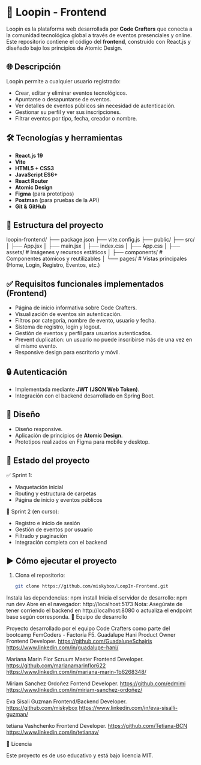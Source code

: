# 🚀 Loopin - Frontend

Loopin es la plataforma web desarrollada por **Code Crafters** que conecta a la comunidad tecnológica global a través de eventos presenciales y online. Este repositorio contiene el código del **frontend**, construido con React.js y diseñado bajo los principios de Atomic Design.

## 🌐 Descripción

Loopin permite a cualquier usuario registrado:

- Crear, editar y eliminar eventos tecnológicos.
- Apuntarse o desapuntarse de eventos.
- Ver detalles de eventos públicos sin necesidad de autenticación.
- Gestionar su perfil y ver sus inscripciones.
- Filtrar eventos por tipo, fecha, creador o nombre.

## 🛠 Tecnologías y herramientas

- **React.js 19**
- **Vite**
- **HTML5 + CSS3**
- **JavaScript ES6+**
- **React Router**
- **Atomic Design**
- **Figma** (para prototipos)
- **Postman** (para pruebas de la API)
- **Git & GitHub**

## 🧱 Estructura del proyecto
loopin-frontend/
├── package.json
├── vite.config.js
├── public/
├── src/
│ ├── App.jsx
│ ├── main.jsx
│ ├── index.css
│ ├── App.css
│ ├── assets/ # Imágenes y recursos estáticos
│ ├── components/ # Componentes atómicos y reutilizables
│ └── pages/ # Vistas principales (Home, Login, Registro, Eventos, etc.)

## ✅ Requisitos funcionales implementados (Frontend)

- Página de inicio informativa sobre Code Crafters.
- Visualización de eventos sin autenticación.
- Filtros por categoría, nombre de evento, usuario y fecha.
- Sistema de registro, login y logout.
- Gestión de eventos y perfil para usuarios autenticados.
- Prevent duplication: un usuario no puede inscribirse más de una vez en el mismo evento.
- Responsive design para escritorio y móvil.

## 🔒 Autenticación

- Implementada mediante **JWT (JSON Web Token)**.
- Integración con el backend desarrollado en Spring Boot.

## 🎨 Diseño

- Diseño responsive.
- Aplicación de principios de **Atomic Design**.
- Prototipos realizados en Figma para mobile y desktop.

## 🚦 Estado del proyecto

✅ Sprint 1:  
- Maquetación inicial  
- Routing y estructura de carpetas  
- Página de inicio y eventos públicos

🚧 Sprint 2 (en curso):  
- Registro e inicio de sesión  
- Gestión de eventos por usuario  
- Filtrado y paginación  
- Integración completa con el backend

## ▶️ Cómo ejecutar el proyecto

1. Clona el repositorio:
   ```bash
   git clone https://github.com/miskybox/LoopIn-Frontend.git

Instala las dependencias:
npm install
Inicia el servidor de desarrollo:
npm run dev
Abre en el navegador:
http://localhost:5173
Nota: Asegúrate de tener corriendo el backend en http://localhost:8080 o actualiza el endpoint base según corresponda.
👥 Equipo de desarrollo

Proyecto desarrollado por el equipo Code Crafters como parte del bootcamp FemCoders - Factoría F5.
Guadalupe Hani Product Owner Frontend Developer. 
https://github.com/GuadalupeSchajris
https://www.linkedin.com/in/guadalupe-hani/

Mariana Marin Flor Scruum Master Frontend Developer.
https://github.com/marianamarinflor622
https://www.linkedin.com/in/mariana-marin-1b6268348/

Miriam Sanchez Ordoñez Fontend Developer.
https://github.com/edmimi
https://www.linkedin.com/in/miriam-sanchez-ordoñez/

Eva Sisali Guzman Frontend/Backend Developer.
https://github.com/miskybox
https://www.linkedin.com/in/eva-sisalli-guzman/

tetiana Vashchenko  Frontend Developer.
https://github.com/Tetiana-BCN
https://www.linkedin.com/in/tetianav/


📄 Licencia

Este proyecto es de uso educativo y está bajo licencia MIT.
